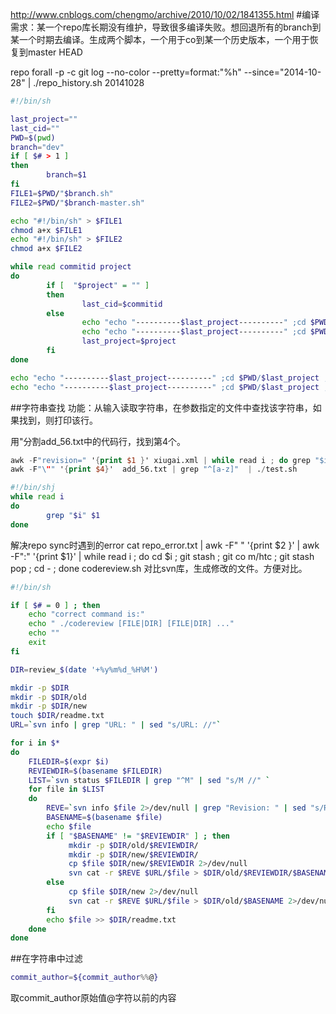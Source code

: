 http://www.cnblogs.com/chengmo/archive/2010/10/02/1841355.html
#编译
需求：某一个repo库长期没有维护，导致很多编译失败。想回退所有的branch到某一个时期去编译。生成两个脚本，一个用于co到某一个历史版本，一个用于恢复到master HEAD

repo forall -p -c git log --no-color  --pretty=format:"%h" --since="2014-10-28" | ./repo_history.sh 20141028
```sh
#!/bin/sh

last_project=""
last_cid=""
PWD=$(pwd)
branch="dev"
if [ $# > 1 ]
then
        branch=$1
fi
FILE1=$PWD/"$branch.sh"
FILE2=$PWD/"$branch-master.sh"

echo "#!/bin/sh" > $FILE1
chmod a+x $FILE1
echo "#!/bin/sh" > $FILE2
chmod a+x $FILE2

while read commitid project
do
        if [  "$project" = "" ]
        then
                last_cid=$commitid
        else
                echo "echo "----------$last_project----------" ;cd $PWD/$last_project ; git branch $branch $last_cid^ ; git checkout $branch " >>$FILE1
                echo "echo "----------$last_project----------" ;cd $PWD/$last_project ; git branch master remotes/m/htc; git checkout master " >>$FILE2
                last_project=$project
        fi
done

echo "echo "----------$last_project----------" ;cd $PWD/$last_project ; git branch $branch $last_cid^ ; git checkout $branch " >>$FILE1
echo "echo "----------$last_project----------" ;cd $PWD/$last_project ; git branch master remotes/m/htc; git checkout master " >>$FILE2
```

##字符串查找
功能：从输入读取字符串，在参数指定的文件中查找该字符串，如果找到，则打印该行。

用"分割add_56.txt中的代码行，找到第4个。
```awk
awk -F"revision=" '{print $1 }' xiugai.xml | while read i ; do grep "$i" CL.xml; done
awk -F"\"" '{print $4}'  add_56.txt | grep "^[a-z]"  | ./test.sh
```
```sh
#!/bin/shj
while read i
do
        grep "$i" $1
done
```

解决repo sync时遇到的error
cat repo_error.txt | awk -F" " '{print $2 }' | awk -F":" '{print $1}' | while read i ; do cd $i ; git stash ; git co m/htc
; git stash pop ; cd - ; done
codereview.sh  对比svn库，生成修改的文件。方便对比。
```sh
#!/bin/sh

if [ $# = 0 ] ; then
    echo "correct command is:"
    echo " ./codereview [FILE|DIR] [FILE|DIR] ..."
    echo ""
    exit
fi

DIR=review_$(date '+%y%m%d_%H%M')

mkdir -p $DIR
mkdir -p $DIR/old
mkdir -p $DIR/new
touch $DIR/readme.txt
URL=`svn info | grep "URL: " | sed "s/URL: //"`

for i in $*
do
    FILEDIR=$(expr $i)
    REVIEWDIR=$(basename $FILEDIR)
    LIST=`svn status $FILEDIR | grep "^M" | sed "s/M //" `
    for file in $LIST
    do
        REVE=`svn info $file 2>/dev/null | grep "Revision: " | sed "s/Revision: //"`
        BASENAME=$(basename $file)
        echo $file
        if [ "$BASENAME" != "$REVIEWDIR" ] ; then
             mkdir -p $DIR/old/$REVIEWDIR/
             mkdir -p $DIR/new/$REVIEWDIR/
             cp $file $DIR/new/$REVIEWDIR 2>/dev/null
             svn cat -r $REVE $URL/$file > $DIR/old/$REVIEWDIR/$BASENAME 2>/dev/null
        else
             cp $file $DIR/new 2>/dev/null
             svn cat -r $REVE $URL/$file > $DIR/old/$BASENAME 2>/dev/null
        fi
        echo $file >> $DIR/readme.txt
    done
done
```

##在字符串中过滤
```sh
commit_author=${commit_author%%@}
```

取commit_author原始值@字符以前的内容

